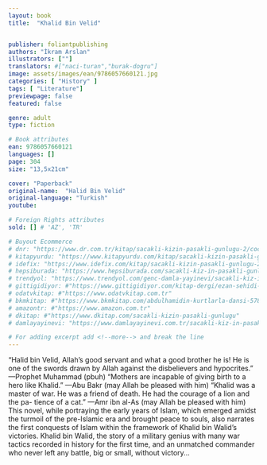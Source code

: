 ```yaml
---
layout: book
title:  "Khalid Bin Velid"


publisher: foliantpublishing
authors: "İkram Arslan"
illustrators: [""]
translators: #["naci-turan","burak-dogru"]
image: assets/images/ean/9786057660121.jpg
categories: [ "History" ]
tags: [ "Literature"]
previewpage: false
featured: false

genre: adult
type: fiction

# Book attributes
ean: 9786057660121
languages: []
page: 304
size: "13,5x21cm"

cover: "Paperback"
original-name:  "Halid Bin Velid"
original-language: "Turkish"
youtube:

# Foreign Rights attributes
sold: [] # 'AZ', 'TR'

# Buyout Ecommerce
# dnr: "https://www.dr.com.tr/kitap/sacakli-kizin-pasakli-gunlugu-2/cocuk-ve-genclik/genclik-10-yas/roman-oyku/urunno=0001893059001"
# kitapyurdu: "https://www.kitapyurdu.com/kitap/sacakli-kizin-pasakli-gunlugu-2-/560122.html&filter_name=Sa%C3%A7akl%C4%B1+K%C4%B1z%27%C4%B1n+Pasakl%C4%B1+G%C3%BCnl%C3%BC%C4%9F%C3%BC+2"
# idefix: "https://www.idefix.com/kitap/sacakli-kizin-pasakli-gunlugu-2/cocuk-ve-genclik/genclik-10-yas/roman-oyku/urunno=0001893059001"
# hepsiburada: "https://www.hepsiburada.com/sacakli-kiz-in-pasakli-gunlugu-2-damla-yayinevi-p-HBV000012ER86"
# trendyol: "https://www.trendyol.com/genc-damla-yayinevi/sacakli-kiz-in-pasakli-gunlugu-2-p-54825777"
# gittigidiyor: #"https://www.gittigidiyor.com/kitap-dergi/ezan-sehidi-adnan-menderes_pdp_732728793"
# odatvkitap: #"https://www.odatvkitap.com.tr"
# bkmkitap: #"https://www.bkmkitap.com/abdulhamidin-kurtlarla-dansi-578226"
# amazontr: #"https://www.amazon.com.tr"
# dkitap: #"https://www.dkitap.com/sacakli-kizin-pasakli-gunlugu"
# damlayayinevi: "https://www.damlayayinevi.com.tr/sacakli-kiz-in-pasakli-gunlugu-2-bu-iste-bi-terslik-var"

# For adding excerpt add <!--more--> and break the line
---
```

“Halid bin Velid, Allah’s good servant and what a
good brother he is! He is one of the swords drawn
by Allah against the disbelievers and hypocrites.”
—Prophet Muhammad (pbuh)
“Mothers are incapable of giving birth to a hero
like Khalid.”
—Abu Bakr (may Allah be pleased with him)
“Khalid was a master of war. He was a friend of
death. He had the courage of a lion and the pa-
tience of a cat.”
—Amr ibn al-As (may Allah be pleased with him)
This novel, while portraying the early years of
Islam, which emerged amidst the turmoil of the
pre-Islamic era and brought peace to souls, also
narrates the first conquests of Islam within the
framework of Khalid bin Walid’s victories. Khalid
bin Walid, the story of a military genius with many
war tactics recorded in history for the first time,
and an unmatched commander who never left any
battle, big or small, without victory...
<!--more--> 

